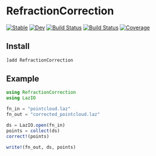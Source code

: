 # RefractionCorrection

[![Stable](https://img.shields.io/badge/docs-stable-blue.svg)](https://openearth.github.io/RefractionCorrection.jl/stable)
[![Dev](https://img.shields.io/badge/docs-dev-blue.svg)](https://openearth.github.io/RefractionCorrection.jl/dev)
[![Build Status](https://travis-ci.com/openearth/RefractionCorrection.jl.svg?branch=master)](https://travis-ci.com/openearth/RefractionCorrection.jl)
[![Build Status](https://ci.appveyor.com/api/projects/status/github/openearth/RefractionCorrection.jl?svg=true)](https://ci.appveyor.com/project/openearth/RefractionCorrection-jl)
[![Coverage](https://codecov.io/gh//.jl/branch/master/graph/badge.svg)](https://codecov.io/gh//.jl)


## Install
```julia
]add RefractionCorrection
```

## Example
```julia
using RefractionCorrection
using LazIO

fn_in = "pointcloud.laz"
fn_out = "corrected_pointcloud.laz"

ds = LazIO.open(fn_in)
points = collect(ds)
correct!(points)

write!(fn_out, ds, points)
```

